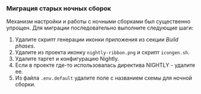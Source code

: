 ### Миграция старых ночных сборок

Механизм настройки и работы с ночными сборками был существенно упрощен. Для миграции последовательно выполните следующие шаги:

1. Удалите скрипт генерации иконки приложения из секции *Build phases*.
2. Удалите из проекта иконку `nightly-ribbon.png` и скрипт `icongen.sh`.
3. Удалите таргет и конфигурацию Nightly.
4. Если в проекте где-то использовалась директива NIGHTLY - удалите ее.
5. Из файла `.env.default` удалите поле с названием схемы для ночной сборки.